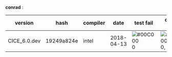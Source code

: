 **conrad** :

| version | hash | compiler | date | test fail | comp fail | total |
| ------ | ------ | ------ | ------ | ------  | ------ | ------ |
| CICE_6.0.dev | 19249a824e | intel | 2018-04-13 | ![#00C000](https://placehold.it/15/00C000/000000?text=+) 0 | ![#FFE600](https://placehold.it/15/FFE600/000000?text=+) 0, 1 | [9](19249a824e.conrad.intel.180413.213210) |

